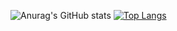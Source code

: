 ![Anurag's GitHub stats](https://github-readme-stats.vercel.app/api?username=deltegui&show_icons=true&theme=radical)
[![Top Langs](https://github-readme-stats.vercel.app/api/top-langs/?username=deltegui)](https://github.com/anuraghazra/github-readme-stats)